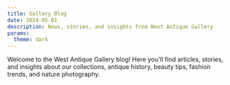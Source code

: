 ```yaml
---
title: Gallery Blog
date: 2024-05-01
description: News, stories, and insights from West Antique Gallery
params:
  theme: dark
---
```


Welcome to the West Antique Gallery blog! Here you'll find articles, stories, and insights about our collections, antique history, beauty tips, fashion trends, and nature photography. 